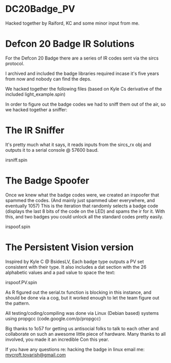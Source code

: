 DC20Badge_PV
============

Hacked together by Raiford, KC and some minor input from me.



Defcon 20 Badge IR Solutions 
============

For the Defcon 20 Badge there are a series of IR codes sent via the sircs 
protocol.

I archived and included the badge libraries required incase it's five years
from now and nobody can find the deps.

We hacked together the following files (based on Kyle Cs derivative of the 
included light_example.spin)

In order to figure out the badge codes we had to sniff them out of the air, 
so we hacked together a sniffer:

The IR Sniffer
============
It's pretty much what it says, it reads inputs from the sircs_rx obj and 
outputs it to a serial console @ 57600 baud.

irsniff.spin


The Badge Spoofer
============
Once we knew what the badge codes were, we created an irspoofer that spammed
the codes.  (And mainly just spammed uber everywhere, and eventually 1057)
This is the iteration that randomly selects a badge code (displays the last 8
bits of the code on the LED) and spams the ir for it.  With this, and two badges
you could unlock all the standard codes pretty easily.

irspoof.spin

The Persistent Vision version
============
Inspired by Kyle C @ BsidesLV, Each badge type outputs a PV set consistent with
their type.  It also includes a dat section with the 26 alphabetic values and a pad
value to space the text:

irspoof.PV.spin 

As R figured out the serial.tx function is blocking in this instance, and should be 
done via a cog, but it worked enough to let the team figure out the pattern.

All testing/coding/compiling was done via Linux (Debian based) systems 
using propgcc (code.google.com/p/propgcc)

Big thanks to 1o57 for getting us antisocial folks to talk to each other and 
collaborate on such an awesome little piece of hardware.  Many thanks to all 
involved, you made it an incredible Con this year.

If you have any questions re: hacking the badge in linux email me:
mycroft.tovarish@gmail.com